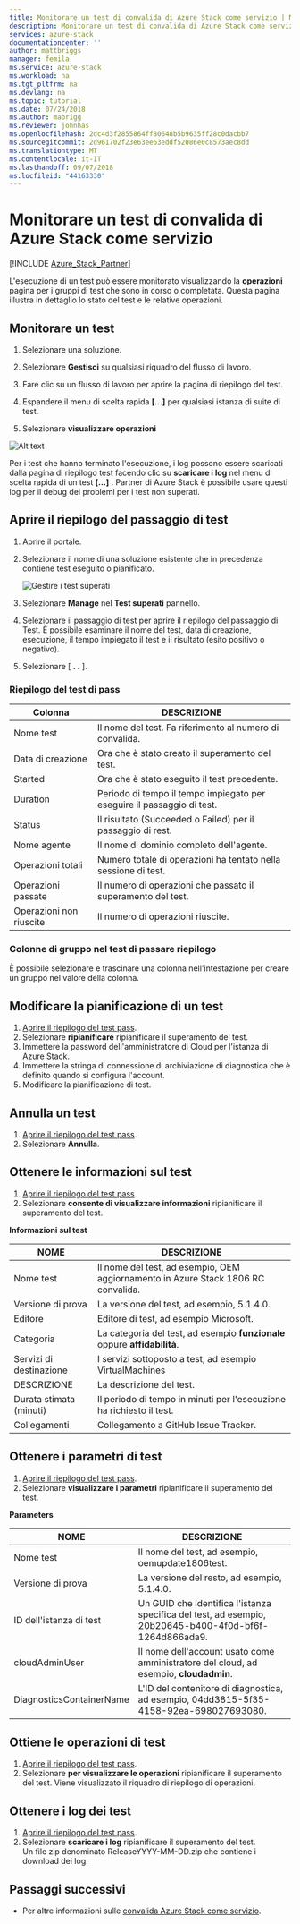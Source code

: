 ```yaml
---
title: Monitorare un test di convalida di Azure Stack come servizio | Microsoft Docs
description: Monitorare un test di convalida di Azure Stack come servizio.
services: azure-stack
documentationcenter: ''
author: mattbriggs
manager: femila
ms.service: azure-stack
ms.workload: na
ms.tgt_pltfrm: na
ms.devlang: na
ms.topic: tutorial
ms.date: 07/24/2018
ms.author: mabrigg
ms.reviewer: johnhas
ms.openlocfilehash: 2dc4d3f2855864ff80648b5b9635ff28c0dacbb7
ms.sourcegitcommit: 2d961702f23e63ee63eddf52086e0c8573aec8dd
ms.translationtype: MT
ms.contentlocale: it-IT
ms.lasthandoff: 09/07/2018
ms.locfileid: "44163330"
---
```

# <a name="monitor-a-test-with-azure-stack-validation-as-a-service"></a>Monitorare un test di convalida di Azure Stack come servizio

[!INCLUDE [Azure_Stack_Partner](./includes/azure-stack-partner-appliesto.md)]

L'esecuzione di un test può essere monitorato visualizzando la **operazioni** pagina per i gruppi di test che sono in corso o completata. Questa pagina illustra in dettaglio lo stato del test e le relative operazioni.

## <a name="monitor-a-test"></a>Monitorare un test

1. Selezionare una soluzione.

2. Selezionare **Gestisci** su qualsiasi riquadro del flusso di lavoro.

3. Fare clic su un flusso di lavoro per aprire la pagina di riepilogo del test.

4. Espandere il menu di scelta rapida **[...]**  per qualsiasi istanza di suite di test.

5. Selezionare **visualizzare operazioni**

![Alt text](media\image4.png)

Per i test che hanno terminato l'esecuzione, i log possono essere scaricati dalla pagina di riepilogo test facendo clic su **scaricare i log** nel menu di scelta rapida di un test **[...]** . Partner di Azure Stack è possibile usare questi log per il debug dei problemi per i test non superati.

## <a name="open-the-test-pass-summary"></a>Aprire il riepilogo del passaggio di test

1. Aprire il portale. 
2. Selezionare il nome di una soluzione esistente che in precedenza contiene test eseguito o pianificato.

    ![Gestire i test superati](media/managetestpasses.png)

3. Selezionare **Manage** nel **Test superati** pannello.
4. Selezionare il passaggio di test per aprire il riepilogo del passaggio di Test. È possibile esaminare il nome del test, data di creazione, esecuzione, il tempo impiegato il test e il risultato (esito positivo o negativo).
5. Selezionare [ **.  .** ].

### <a name="test-pass-summary"></a>Riepilogo del test di pass

| Colonna | DESCRIZIONE |
| --- | --- |
| Nome test | Il nome del test. Fa riferimento al numero di convalida. |
| Data di creazione | Ora che è stato creato il superamento del test. |
| Started | Ora che è stato eseguito il test precedente. |
| Duration | Periodo di tempo il tempo impiegato per eseguire il passaggio di test. |
| Status | Il risultato (Succeeded o Failed) per il passaggio di rest. |
| Nome agente | Il nome di dominio completo dell'agente. |
| Operazioni totali | Numero totale di operazioni ha tentato nella sessione di test. |
| Operazioni passate | Il numero di operazioni che passato il superamento del test. |
|  Operazioni non riuscite | Il numero di operazioni riuscite. |

### <a name="group-columns-in-the-test-pass-summary"></a>Colonne di gruppo nel test di passare riepilogo

È possibile selezionare e trascinare una colonna nell'intestazione per creare un gruppo nel valore della colonna.

## <a name="reschedule-a-test"></a>Modificare la pianificazione di un test

1. [Aprire il riepilogo del test pass](#open-the-test-pass-summary).
2. Selezionare **ripianificare** ripianificare il superamento del test.
3. Immettere la password dell'amministratore di Cloud per l'istanza di Azure Stack.
4. Immettere la stringa di connessione di archiviazione di diagnostica che è definito quando si configura l'account.
5. Modificare la pianificazione di test.

## <a name="cancel-a-test"></a>Annulla un test

1. [Aprire il riepilogo del test pass](#open-the-test-pass-summary).
2. Selezionare **Annulla**.

## <a name="get-test-information"></a>Ottenere le informazioni sul test

1. [Aprire il riepilogo del test pass](#open-the-test-pass-summary).
2. Selezionare **consente di visualizzare informazioni** ripianificare il superamento del test.

**Informazioni sul test**

| NOME | DESCRIZIONE |
| -- | -- |
| Nome test | Il nome del test, ad esempio, OEM aggiornamento in Azure Stack 1806 RC convalida. |
| Versione di prova | La versione del test, ad esempio, 5.1.4.0. |
| Editore | Editore di test, ad esempio Microsoft. |
| Categoria | La categoria del test, ad esempio **funzionale** oppure **affidabilità**. |
| Servizi di destinazione | I servizi sottoposto a test, ad esempio VirtualMachines |
| DESCRIZIONE | La descrizione del test. |
| Durata stimata (minuti) | Il periodo di tempo in minuti per l'esecuzione ha richiesto il test. |
| Collegamenti | Collegamento a GitHub Issue Tracker. |

## <a name="get-test-parameters"></a>Ottenere i parametri di test

1. [Aprire il riepilogo del test pass](#open-the-test-pass-summary).
2. Selezionare **visualizzare i parametri** ripianificare il superamento del test.

**Parameters**

| NOME | DESCRIZIONE |
| -- | -- |
| Nome test | Il nome del test, ad esempio, oemupdate1806test. |
| Versione di prova | La versione del resto, ad esempio, 5.1.4.0. |
| ID dell'istanza di test | Un GUID che identifica l'istanza specifica del test, ad esempio, 20b20645-b400-4f0d-bf6f-1264d866ada9. |
| cloudAdminUser | Il nome dell'account usato come amministratore del cloud, ad esempio, **cloudadmin**. |
| DiagnosticsContainerName | L'ID del contenitore di diagnostica, ad esempio, 04dd3815-5f35-4158-92ea-698027693080. |

## <a name="get-test-operations"></a>Ottiene le operazioni di test

1. [Aprire il riepilogo del test pass](#open-the-test-pass-summary).
2. Selezionare **per visualizzare le operazioni** ripianificare il superamento del test. Viene visualizzato il riquadro di riepilogo di operazioni.

## <a name="get-test-logs"></a>Ottenere i log dei test

1. [Aprire il riepilogo del test pass](#open-the-test-pass-summary).
2. Selezionare **scaricare i log** ripianificare il superamento del test.  
    Un file zip denominato ReleaseYYYY-MM-DD.zip che contiene i download dei log.

## <a name="next-steps"></a>Passaggi successivi

- Per altre informazioni sulle [convalida Azure Stack come servizio](https://docs.microsoft.com/azure/azure-stack/partner).
